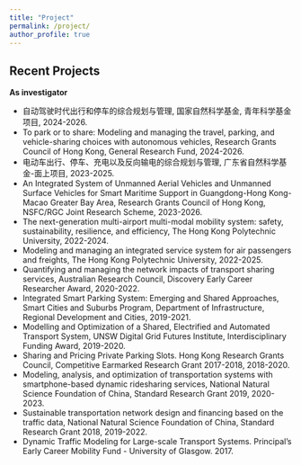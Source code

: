 ```yaml
---
title: "Project"
permalink: /project/
author_profile: true
---
```



Recent Projects 
-------------
**As investigator**

* 自动驾驶时代出行和停车的综合规划与管理, 国家自然科学基金, 青年科学基金项目, 2024-2026.
* To park or to share: Modeling and managing the travel, parking, and vehicle-sharing choices with autonomous vehicles, Research Grants Council of Hong Kong, General Research Fund, 2024-2026.
* 电动车出行、停车、充电以及反向输电的综合规划与管理, 广东省自然科学基金-面上项目, 2023-2025.
* An Integrated System of Unmanned Aerial Vehicles and Unmanned Surface Vehicles for Smart Maritime Support in Guangdong-Hong Kong-Macao Greater Bay Area,  Research Grants Council of Hong Kong, NSFC/RGC Joint Research Scheme, 2023-2026.
* The next-generation multi-airport multi-modal mobility system: safety, sustainability, resilience, and efficiency, The Hong Kong Polytechnic University, 2022-2024.
* Modeling and managing an integrated service system for air passengers and freights, The Hong Kong Polytechnic University, 2022-2025.
* Quantifying and managing the network impacts of transport sharing services, Australian Research Council, Discovery Early Career Researcher Award, 2020-2022.
* Integrated Smart Parking System: Emerging and Shared Approaches, Smart Cities and Suburbs Program, Department of Infrastructure, Regional Development and Cities, 2019-2021.
* Modelling and Optimization of a Shared, Electrified and Automated Transport System, UNSW Digital Grid Futures Institute, Interdisciplinary Funding Award, 2019-2020.
* Sharing and Pricing Private Parking Slots. Hong Kong Research Grants Council, Competitive Earmarked Research Grant 2017-2018, 2018-2020.
* Modeling, analysis, and optimization of transportation systems with smartphone-based dynamic ridesharing services, National Natural Science Foundation of China, Standard Research Grant 2019, 2020-2023.
* Sustainable transportation network design and financing based on the traffic data, National Natural Science Foundation of China, Standard Research Grant 2018, 2019-2022.
* Dynamic Traffic Modeling for Large-scale Transport Systems. Principal’s Early Career Mobility Fund - University of Glasgow. 2017.
